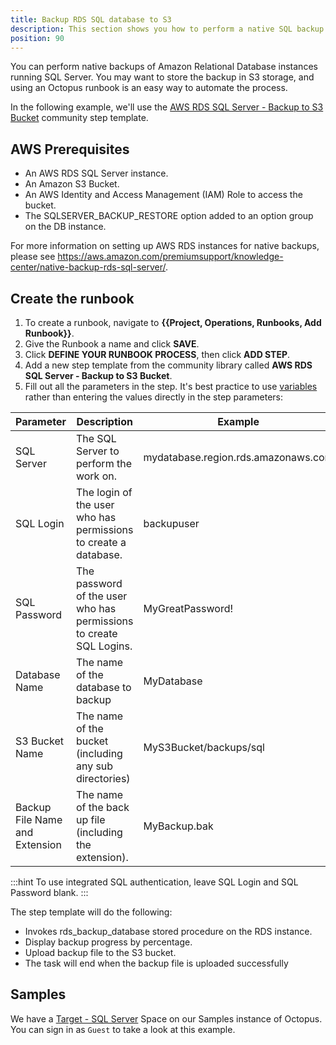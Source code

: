 ```yaml
---
title: Backup RDS SQL database to S3
description: This section shows you how to perform a native SQL backup for an RDS SQL database and store in an S3 bucket.
position: 90
---
```


You can perform native backups of Amazon Relational Database instances running SQL Server. You may want to store the backup in S3 storage, and using an Octopus runbook is an easy way to automate the process. 

In the following example, we'll use the [AWS RDS SQL Server - Backup to S3 Bucket](https://library.octopus.com/step-templates/3dd60fea-b98a-4760-8867-cbd049f7aa31/actiontemplate-aws-rds-sql-server-backup-to-s3-bucket) community step template.

## AWS Prerequisites

* An AWS RDS SQL Server instance.
* An Amazon S3 Bucket.
* An AWS Identity and Access Management (IAM) Role to access the bucket.
* The SQLSERVER_BACKUP_RESTORE option added to an option group on the DB instance.

For more information on setting up AWS RDS instances for native backups, please see https://aws.amazon.com/premiumsupport/knowledge-center/native-backup-rds-sql-server/.

## Create the runbook

1. To create a runbook, navigate to **{{Project, Operations, Runbooks, Add Runbook}}**.
2. Give the Runbook a name and click **SAVE**.
3. Click **DEFINE YOUR RUNBOOK PROCESS**, then click **ADD STEP**.
4. Add a new step template from the community library called **AWS RDS SQL Server - Backup to S3 Bucket**.
5. Fill out all the parameters in the step. It's best practice to use [variables](/docs/projects/variables/index.md) rather than entering the values directly in the step parameters:

| Parameter  | Description | Example |
| ------------- | ------------- | ------------- |
| SQL Server | The SQL Server to perform the work on. | mydatabase.region.rds.amazonaws.com |
| SQL Login | The login of the user who has permissions to create a database. | backupuser |
| SQL Password | The password of the user who has permissions to create SQL Logins. | MyGreatPassword! |
| Database Name | The name of the database to backup | MyDatabase |
| S3 Bucket Name | The name of the bucket (including any sub directories) | MyS3Bucket/backups/sql |
| Backup File Name and Extension | The name of the back up file (including the extension). | MyBackup.bak |

:::hint
To use integrated SQL authentication, leave SQL Login and SQL Password blank.
:::
 
The step template will do the following:

* Invokes rds_backup_database stored procedure on the RDS instance.
* Display backup progress by percentage.
* Upload backup file to the S3 bucket.
* The task will end when the backup file is uploaded successfully 
 
## Samples

We have a [Target - SQL Server](https://samples.octopus.app/app#/Spaces-106/projects/aws-backup-and-restore-s3/operations/runbooks/Runbooks-666/overview) Space on our Samples instance of Octopus. You can sign in as `Guest` to take a look at this example.
